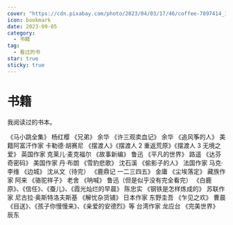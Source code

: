 ```yaml
---
cover: "https://cdn.pixabay.com/photo/2023/04/03/17/46/coffee-7897414_1280.jpg"
icon: bookmark
date: 2023-09-05
category:
  - 书籍
tag:
  - 看过的书
star: true
sticky: true
---
```


# 书籍

我阅读过的书本。

<!-- more -->

《马小跳全集》 杨红樱
《兄弟》 余华
《许三观卖血记》 余华
《追风筝的人》 美籍阿富汗作家 卡勒德·胡赛尼
《摆渡人》《摆渡人 2 重返荒原》《摆渡人 3 无境之爱》 英国作家 克莱儿·麦克福尔
《故事新编》 鲁迅
《平凡的世界》 路遥
《达芬奇密码》 美国作家 丹·布朗
《雪豹悲歌》 沈石溪
《偷影子的人》 法国作家 马克·李维
《边城》 沈从文（待完）
《鹿鼎记 一二三四五》 金庸
《尘埃落定》 藏族作家 阿来
《骆驼祥子》 老舍
《呐喊》 鲁迅（但是似乎没有完全看完）
《白鹿原》、《信任》、《蚕儿》、《霞光灿烂的早晨》 陈忠实
《钢铁是怎样炼成的》 苏联作家 尼古拉·奥斯特洛夫斯基
《解忧杂货铺》 日本作家 东野圭吾
《乍见之欢》 曹晨
《目送》、《孩子你慢慢来》、《亲爱的安德烈》等 台湾作家 龙应台
《完美世界》 辰东
